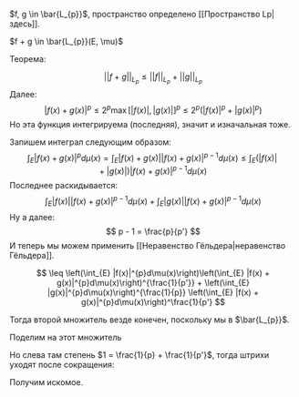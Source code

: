 $f, g \in \bar{L_{p}}$, пространство определено [[Пространство Lp|здесь]].

$f + g \in \bar{L_{p}}(E, \mu)$

Теорема:

$$
||f + g||_{L_{p}} \leq ||f||_{L_{p}} + ||g||_{L_{p}}
$$
Далее:
$$
|f(x) + g(x)|^{p} \leq 2^{p} \max[|f(x)|, |g(x)|]^{p} \leq 2^{p}(|f(x)|^{p} + |g(x)|^{p})
$$
Но эта функция интегрируема (последняя), значит и изначальная тоже.

Запишем интеграл следующим образом:
$$
\int_{E} |f(x) + g(x)|^{p}d\mu(x) = \int_{E} |f(x) + g(x)||f(x) + g(x)|^{p-1}d\mu(x) \leq \int_{E} (|f(x)| + |g(x)|)|f(x) + g(x)|^{p-1}d\mu(x)
$$
Последнее раскидывается:
$$
\int_{E} |f(x)||f(x) + g(x)|^{p-1}d\mu(x) + \int_{E} |g(x)||f(x) + g(x)|^{p-1}d\mu(x)
$$
Ну а далее:
$$
p - 1 = \frac{p}{p'}
$$
И теперь мы можем применить [[Неравенство Гёльдера|неравенство Гёльдера]].

$$
\leq \left(\int_{E} |f(x)|^{p}d\mu(x)\right)\left(\int_{E} |f(x) + g(x)|^{p}d\mu(x)\right)^{\frac{1}{p'}} + \left(\int_{E} |g(x)|^{p}d\mu(x)\right)^{\frac{1}{p}} \left(\int_{E} |f(x) + g(x)|^{p}d\mu(x)\right)^\frac{1}{p'}
$$

Тогда второй множитель везде конечен, поскольку мы в $\bar{L_{p}}$.

Поделим на этот множитель

Но слева там степень $1 = \frac{1}{p} + \frac{1}{p'}$, тогда штрихи уходят после сокращения:

Получим искомое.